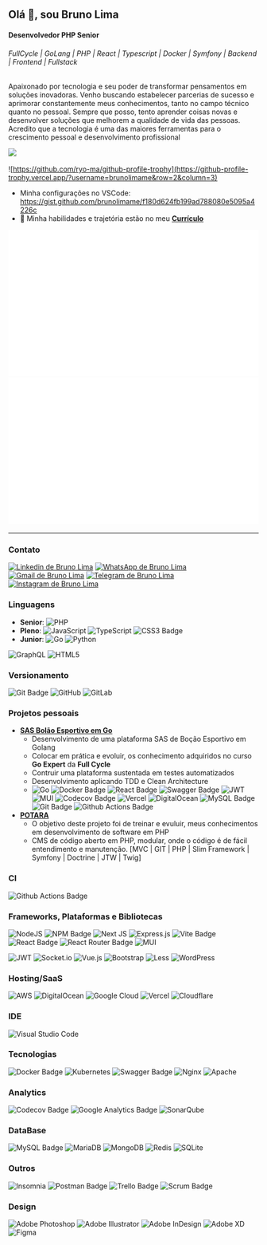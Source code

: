 ## Olá 👋, sou Bruno Lima

#### Desenvolvedor PHP Senior
###### FullCycle | GoLang | PHP | React | Typescript | Docker | Symfony | Backend | Frontend | Fullstack

Apaixonado por tecnologia e seu poder de transformar pensamentos em soluções inovadoras. Venho buscando estabelecer parcerias de sucesso e aprimorar constantemente meus conhecimentos, tanto no campo técnico quanto no pessoal. Sempre que posso, tento aprender coisas novas e desenvolver soluções que melhorem a qualidade de vida das pessoas. Acredito que a tecnologia é uma das maiores ferramentas para o crescimento pessoal e desenvolvimento profissional

![](https://komarev.com/ghpvc/?username=brunolimame&label=Profile%20views&color=0e75b6&style=flat)

![https://github.com/ryo-ma/github-profile-trophy](https://github-profile-trophy.vercel.app/?username=brunolimame&row=2&column=3)


- Minha configurações no VSCode: https://gist.github.com/brunolimame/f180d624fb199ad788080e5095a4226c
- 📄 Minha habilidades e trajetória estão no meu <a href="https://brunolima.me/wp-content/uploads/2023/05/bruno-lima-curriculo.pdf" target="_blank" title="Currículo de Bruno Lima">**Currículo**</a>


<a href="https://github.com/brunolimame/github-stats">
    <img src="https://github.com/brunolimame/github-stats/blob/master/generated/overview.svg#gh-light-mode-only" />
    <img src="https://github.com/brunolimame/github-stats/blob/master/generated/languages.svg#gh-light-mode-only" />
</a>

---

### Contato
<a href="https://linkedin.com/in/brunolimame" target="_blank" title="Linkedin de Bruno Lima"><img src="https://img.shields.io/badge/LinkedIn-0077B5?style=for-the-badge&logo=linkedin&logoColor=white" alt="Linkedin de Bruno Lima"></a>
<a href="https://api.whatsapp.com/send?phone=5579999350990&text=Ol%C3%A1%20Bruno,%20vi%20seu%20perfil%20no%20GitHub%20e%20gostaria%20de%20entrar%20em%20contato&source=github.com" target="_blank" title="WhatsApp de Bruno Lima"><img src="https://img.shields.io/badge/WhatsApp-25D366?style=for-the-badge&logo=whatsapp&logoColor=white" alt="WhatsApp de Bruno Lima"></a>
<a href="mailto:brunolimame@gmail.com" target="_blank" title="Gmail de Bruno Lima"><img src="https://img.shields.io/badge/Gmail-D14836?style=for-the-badge&logo=gmail&logoColor=white" alt="Gmail de Bruno Lima"></a>
<a href="https://t.me/brunolimame" target="_blank" title="Telegram de Bruno Lima"><img src="https://img.shields.io/badge/Telegram-2CA5E0?style=for-the-badge&logo=telegram&logoColor=white" alt="Telegram de Bruno Lima"></a>
<a href="https://instagrama.com/brunolimame" target="_blank" title="Instagram de Bruno Lima"><img src="https://img.shields.io/badge/Instagram-%23E4405F.svg?style=for-the-badge&logo=Instagram&logoColor=white" alt="Instagram de Bruno Lima"></a>

### Linguagens

- **Senior**: ![PHP](https://img.shields.io/badge/php-%23777BB4.svg?style=for-the-badge&logo=php&logoColor=white)
- **Pleno**: ![JavaScript](https://img.shields.io/badge/javascript-%23323330.svg?style=for-the-badge&logo=javascript&logoColor=%23F7DF1E) ![TypeScript](https://img.shields.io/badge/typescript-%23007ACC.svg?style=for-the-badge&logo=typescript&logoColor=white) ![CSS3 Badge](https://img.shields.io/badge/CSS3-1572B6?style=for-the-badge&logo=css3&logoColor=white)
- **Junior**: ![Go](https://img.shields.io/badge/go-%2300ADD8.svg?style=for-the-badge&logo=go&logoColor=white) ![Python](https://img.shields.io/badge/python-3670A0?style=for-the-badge&logo=python&logoColor=ffdd54)

![GraphQL](https://img.shields.io/badge/-GraphQL-E10098?style=for-the-badge&logo=graphql&logoColor=white)
![HTML5](https://img.shields.io/badge/html5-%23E34F26.svg?style=for-the-badge&logo=html5&logoColor=white)

### Versionamento
![Git Badge](https://img.shields.io/badge/Git-F05032?style=for-the-badge&logo=git&logoColor=white)
![GitHub](https://img.shields.io/badge/github-%23121011.svg?style=for-the-badge&logo=github&logoColor=white)
![GitLab](https://img.shields.io/badge/gitlab-%23181717.svg?style=for-the-badge&logo=gitlab&logoColor=white)

### Projetos pessoais
- <a href="https://github.com/brunolimame/bolao/tree/feature/dev" target="_blank" title="SAS Bolão Esportivo">**SAS Bolão Esportivo em Go**</a>
    - Desenvolvimento de uma plataforma SAS de Boção Esportivo em Golang
    - Colocar em prática e evoluir, os conhecimento adquiridos no curso **Go Expert** da **Full Cycle**
    - Contruir uma plataforma sustentada em testes automatizados
    - Desenvolvimento aplicando TDD e Clean Architecture
    - ![Go](https://img.shields.io/badge/go-%2300ADD8.svg?style=for-the-badge&logo=go&logoColor=white) ![Docker Badge](https://img.shields.io/badge/Docker-2CA5E0?style=for-the-badge&logo=docker&logoColor=white) ![React Badge](https://img.shields.io/badge/React-20232A?style=for-the-badge&logo=react&logoColor=61DAFB) ![Swagger Badge](https://img.shields.io/badge/Swagger-85EA2D?style=for-the-badge&logo=Swagger&logoColor=white) ![JWT](https://img.shields.io/badge/JWT-black?style=for-the-badge&logo=JSON%20web%20tokens) ![MUI](https://img.shields.io/badge/MUI-%230081CB.svg?style=for-the-badge&logo=mui&logoColor=white) ![Codecov Badge](https://img.shields.io/badge/Codecov-F01F7A?style=for-the-badge&logo=Codecov&logoColor=white) ![Vercel](https://img.shields.io/badge/vercel-%23000000.svg?style=for-the-badge&logo=vercel&logoColor=white) ![DigitalOcean](https://img.shields.io/badge/DigitalOcean-%230167ff.svg?style=for-the-badge&logo=digitalOcean&logoColor=white) ![MySQL Badge](https://img.shields.io/badge/MySQL-00000F?style=for-the-badge&logo=mysql&logoColor=white) ![Git Badge](https://img.shields.io/badge/Git-F05032?style=for-the-badge&logo=git&logoColor=white) ![Github Actions Badge](https://img.shields.io/badge/Github%20Actions-282a2e?style=for-the-badge&logo=githubactions&logoColor=367cfe)
- <a href="https://github.com/potara" target="_blank" title="Projeto POTARA">**POTARA**</a>
    - O objetivo deste projeto foi de treinar e evuluir, meus conhecimentos em desenvolvimento de software em PHP
    - CMS de código aberto em PHP, modular, onde o código é de fácil entendimento e manutenção. [MVC | GIT | PHP | Slim Framework | Symfony | Doctrine | JTW | Twig]

### CI
![Github Actions Badge](https://img.shields.io/badge/Github%20Actions-282a2e?style=for-the-badge&logo=githubactions&logoColor=367cfe)

### Frameworks, Plataformas e Bibliotecas
![NodeJS](https://img.shields.io/badge/node.js-6DA55F?style=for-the-badge&logo=node.js&logoColor=white)
![NPM Badge](https://img.shields.io/badge/npm-CB3837?style=for-the-badge&logo=npm&logoColor=white)
![Next JS](https://img.shields.io/badge/Next-black?style=for-the-badge&logo=next.js&logoColor=white)
![Express.js](https://img.shields.io/badge/express.js-%23404d59.svg?style=for-the-badge&logo=express&logoColor=%2361DAFB)
![Vite Badge](https://img.shields.io/badge/Vite-B73BFE?style=for-the-badge&logo=vite&logoColor=FFD62E)
![React Badge](https://img.shields.io/badge/React-20232A?style=for-the-badge&logo=react&logoColor=61DAFB)
![React Router Badge](https://img.shields.io/badge/React_Router-CA4245?style=for-the-badge&logo=react-router&logoColor=white)
![MUI](https://img.shields.io/badge/MUI-%230081CB.svg?style=for-the-badge&logo=mui&logoColor=white)

![JWT](https://img.shields.io/badge/JWT-black?style=for-the-badge&logo=JSON%20web%20tokens)
![Socket.io](https://img.shields.io/badge/Socket.io-black?style=for-the-badge&logo=socket.io&badgeColor=010101)
![Vue.js](https://img.shields.io/badge/vuejs-%2335495e.svg?style=for-the-badge&logo=vuedotjs&logoColor=%234FC08D)
![Bootstrap](https://img.shields.io/badge/bootstrap-%23563D7C.svg?style=for-the-badge&logo=bootstrap&logoColor=white)
![Less](https://img.shields.io/badge/less-2B4C80?style=for-the-badge&logo=less&logoColor=white)
![WordPress](https://img.shields.io/badge/WordPress-%23117AC9.svg?style=for-the-badge&logo=WordPress&logoColor=white)

### Hosting/SaaS
![AWS](https://img.shields.io/badge/AWS-%23FF9900.svg?style=for-the-badge&logo=amazon-aws&logoColor=white)
![DigitalOcean](https://img.shields.io/badge/DigitalOcean-%230167ff.svg?style=for-the-badge&logo=digitalOcean&logoColor=white)
![Google Cloud](https://img.shields.io/badge/GoogleCloud-%234285F4.svg?style=for-the-badge&logo=google-cloud&logoColor=white)
![Vercel](https://img.shields.io/badge/vercel-%23000000.svg?style=for-the-badge&logo=vercel&logoColor=white)
![Cloudflare](https://img.shields.io/badge/Cloudflare-F38020?style=for-the-badge&logo=Cloudflare&logoColor=white)

### IDE
![Visual Studio Code](https://img.shields.io/badge/Visual%20Studio%20Code-0078d7.svg?style=for-the-badge&logo=visual-studio-code&logoColor=white)

### Tecnologias
![Docker Badge](https://img.shields.io/badge/Docker-2CA5E0?style=for-the-badge&logo=docker&logoColor=white)
![Kubernetes](https://img.shields.io/badge/kubernetes-%23326ce5.svg?style=for-the-badge&logo=kubernetes&logoColor=white)
![Swagger Badge](https://img.shields.io/badge/Swagger-85EA2D?style=for-the-badge&logo=Swagger&logoColor=white)
![Nginx](https://img.shields.io/badge/nginx-%23009639.svg?style=for-the-badge&logo=nginx&logoColor=white)
![Apache](https://img.shields.io/badge/apache-%23D42029.svg?style=for-the-badge&logo=apache&logoColor=white)

### Analytics 
![Codecov Badge](https://img.shields.io/badge/Codecov-F01F7A?style=for-the-badge&logo=Codecov&logoColor=white)
![Google Analytics Badge](https://img.shields.io/badge/Google%20Analytics-E37400?style=for-the-badge&logo=google%20analytics&logoColor=white)
![SonarQube](https://img.shields.io/badge/SonarQube-black?style=for-the-badge&logo=sonarqube&logoColor=4E9BCD)

### DataBase
![MySQL Badge](https://img.shields.io/badge/MySQL-00000F?style=for-the-badge&logo=mysql&logoColor=white)
![MariaDB](https://img.shields.io/badge/MariaDB-003545?style=for-the-badge&logo=mariadb&logoColor=white)
![MongoDB](https://img.shields.io/badge/MongoDB-%234ea94b.svg?style=for-the-badge&logo=mongodb&logoColor=white)
![Redis](https://img.shields.io/badge/redis-%23DD0031.svg?style=for-the-badge&logo=redis&logoColor=white)
![SQLite](https://img.shields.io/badge/sqlite-%2307405e.svg?style=for-the-badge&logo=sqlite&logoColor=white)

### Outros
![Insomnia](https://img.shields.io/badge/Insomnia-black?style=for-the-badge&logo=insomnia&logoColor=5849BE)
![Postman Badge](https://img.shields.io/badge/Postman-FF6C37?style=for-the-badge&logo=Postman&logoColor=white)
![Trello Badge](https://img.shields.io/badge/Trello-blue?style=for-the-badge&logo=trello&logoColor=white)
![Scrum Badge](https://img.shields.io/badge/Scrum-00000F?style=for-the-badge&logo=scrum&logoColor=white)

### Design
![Adobe Photoshop](https://img.shields.io/badge/adobe%20photoshop-%2331A8FF.svg?style=for-the-badge&logo=adobe%20photoshop&logoColor=white)
![Adobe Illustrator](https://img.shields.io/badge/adobe%20illustrator-%23FF9A00.svg?style=for-the-badge&logo=adobe%20illustrator&logoColor=white)
![Adobe InDesign](https://img.shields.io/badge/Adobe%20InDesign-49021F?style=for-the-badge&logo=adobeindesign&logoColor=white)
![Adobe XD](https://img.shields.io/badge/Adobe%20XD-470137?style=for-the-badge&logo=Adobe%20XD&logoColor=#FF61F6)
![Figma](https://img.shields.io/badge/figma-%23F24E1E.svg?style=for-the-badge&logo=figma&logoColor=white)
